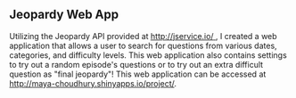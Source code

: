 ## Jeopardy Web App 

Utilizing the Jeopardy API provided at <u> http://jservice.io/ </u>, I created a web application that allows a user to search for questions from various dates, categories, and difficulty levels. This web application also contains settings to try out a random episode's questions or to try out an extra difficult question as "final jeopardy"! This web application can be accessed at <u> http://maya-choudhury.shinyapps.io/project/</u>. 
